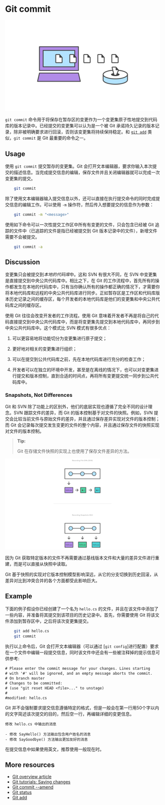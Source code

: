 # Git commit

![`git commit` 示意图][m1]

`git commit` 命令用于将保存在暂存区的变更作为一个变更集原子性地提交到代码库的版本记录中。已经提交的变更集可以认为是一个被 Git 承诺持久记录的版本记录，除非被明确要求进行回滚，否则该变更集将持续保持稳定。和 [`git add`][5] 类似，`git commit` 是 Git 最重要的命令之一。

## Usage

使用 `git commit` 提交暂存的变更集。Git 会打开文本编辑器，要求你输入本次提交的描述信息。当完成提交信息的编辑，保存文件并且关闭编辑器就可以完成一次变更集的提交。

``` bash
    git commit
```

除了使用文本编辑器输入提交信息以外，还可以直接在执行提交命令的同时完成提交信息的编辑工作。可以使用 `-m` 操作符，然后传入想要提交的信息作为参数：

``` bash
    git commit -m "<message>"
```

使用如下命令可以一次性提交工作区中所有有变更的文件，只会包含已经被 Git 追踪的文件中（已追踪的文件是指已经被提交到 Git 版本记录中的文件），新增文件需要不会被提交。

``` bash
    git commit -a
```

## Discussion

变更集只会被提交到*本地的代码库*中。这和 SVN 有很大不同，在 SVN 中变更集是直接提交到中央公共代码库中。相比之下，在 Git 的工作流程中，首先所有的操作都发生在本地的代码库中，只有当你确认所有的操作都正确的情况下，才需要你将本地代码库和远程的中央公共代码库进行同步。正如暂存区是工作区和代码库版本历史记录之间的缓存区，每个开发者的本地代码库是他们的变更集和中央公共代码库之间的缓存区。

使用 Git 往往会改变开发者的工作流程。使用 Git 意味着开发者不再是将自己的代码直接提交到中央公共代码库中，而是将变更集先提交到本地代码库中，再同步到中央公共代码库中。这个模式比 SVN 模式有很多优点：

1. 可以更容易地将功能切分为变更集进行原子提交；

1. 更好地对相关的变更集进行组织；

1. 可以在提交到公共代码库之前，先在本地代码库进行充分的检查工作；

1. 开发者可以在独立的环境中开发，甚至是在离线的情况下，也可以对变更集进行提交和版本控制，直到合适的时间点，再将所有变更提交统一同步到公共代码库中。

### Snapshots, Not Differences

Git 和 SVN 除了功能上的区别外，他们的底层实现也遵循了完全不同的设计理念。SVN 跟踪文件的差异，而 Git 的版本控制基于对文件的快照。例如，SVN 提交会比较当前文件与原始文件的差异，并且通过保存差异实现对文件的版本控制；而 Git 会记录每次提交发生变更的文件的整个内容，并且通过保存文件的快照实现对文件的版本控制。

>**Tip:**
>
> Git 在存储文件快照的实现上也使用了保存文件差异的方法。

![SVN 与 Git 文件版本控制机制示意图][m2]

因为 Git 获取特定版本的文件不再需要通过基线版本文件和大量的差异文件进行重建，而是可以直接从快照中读取。

Git 基于快照的实现对它版本控制模型影响深远，从它的分支切换到历史回滚，从差异对比到冲突合并的各个方面都受此影响巨大。

## Example

下面的例子假设你已经创建了一个名为 ```hello.cs``` 的文件，并且在该文件中添加了一些内容，并准备将其提交到该项目的历史记录中。首先，你需要使用 Git 将该文件添加到暂存区中，之后将该次变更集提交。

``` bash
    git add hello.cs
    git commit
```

执行以上命令后，Git 会打开文本编辑器（可以通过 [```git config```]进行配置）要求在一个文件中编辑一段提交信息，同时该文件中还会有一些被注释掉的提示信息可供参考:

``` plain
# Please enter the commit message for your changes. Lines starting
# with '#' will be ignored, and an empty message aborts the commit.
# On branch master
# Changes to be committed:
# (use "git reset HEAD <file>..." to unstage)
#
#modified: hello.cs
```

Git 并不会强制要求提交信息遵循特定的格式，但是一般会在第一行用50个字以内的文字简述该次提交的目的，然后空一行，再编辑详细的变更信息。

``` plain
修改 hello.cs 中输出的消息

- 修改 SayHello() 方法输出包含用户姓名的消息
- 修改 SayGoodbye() 方法输出更加友好的消息
```

在提交信息中如果使用英文，推荐使用一般现在时。

## More resources

- [Git overview article][1]
- [Git tutorials: Saving changes][2]
- [Git commit --amend][3]
- [Git status][4]
- [Git add][5]

<!-- Links -->
[1]: ./git-articles-overview.md
[2]: https://www.atlassian.com/git/tutorials/saving-changes/git-commit
[3]: ./git-commit-amend.md
[4]: ./git-command-git-status.md
[5]: ./git-command-git-add.md

<!-- Images -->
[m1]: ./media/git-command-git-commit/git-commit.png
[m2]: ./media/git-command-git-commit/git-svn-history-records.png